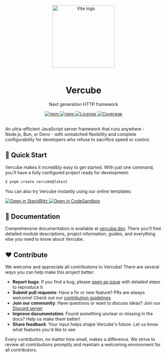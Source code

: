 <div align="center">
  <a href="https://vercube.dev/"><img src="./.github/assets/logo.png" alt="Vite logo" width="200"></a>
  <br>
  <br>

# Vercube

Next generation HTTP framework

  <a href="https://www.npmjs.com/package/@vercube/core">
    <img src="https://img.shields.io/npm/v/%40vercube%2Fcore?style=for-the-badge&logo=npm&color=%23767eff" alt="npm"/>
  </a>
  <a href="https://www.npmjs.com/package/@vercube/core">
    <img src="https://img.shields.io/npm/dm/%40vercube%2Fcore?style=for-the-badge&logo=npm&color=%23767eff" alt="npm"/>
  </a>
  <a href="https://github.com/vercube/vercube/blob/main/LICENSE" target="_blank">
    <img src="https://img.shields.io/npm/l/%40vercube%2Fcore?style=for-the-badge&color=%23767eff" alt="License"/>
  </a>
  <a href="https://codecov.io/gh/vercube/vercube" target="_blank">
    <img src="https://img.shields.io/codecov/c/github/vercube/vercube?style=for-the-badge&color=%23767eff" alt="Coverage"/>
  </a>
  <br/>
  <br/>
</div>

An ultra-efficient JavaScript server framework that runs anywhere - Node.js, Bun, or Deno - with unmatched flexibility and complete configurability for developers who refuse to sacrifice speed or control.

## <a name="getting-started">🚀 Quick Start</a>

Vercube makes it incredibly easy to get started. With just one command, you'll have a fully configured project ready for development:

```sh
$ pnpm create vercube@latest
```

You can also try Vercube instantly using our online templates:

<a href="https://stackblitz.com/edit/vercube-starter" target="_blank">
  <img src="https://img.shields.io/badge/Open%20in-StackBlitz-blue?style=for-the-badge&logo=stackblitz" alt="Open in StackBlitz">
</a>
<a href="https://codesandbox.io/p/devbox/vercube-starter-97s34j" target="_blank">
  <img src="https://img.shields.io/badge/Open%20in-CodeSandbox-blue?style=for-the-badge&logo=codesandbox" alt="Open in CodeSandbox">
</a>

## <a name="documentation">📖 Documentation</a>

Comprehensive documentation is available at [vercube.dev](https://vercube.dev). There you'll find detailed module descriptions, project information, guides, and everything else you need to know about Vercube.

## <a name="contribute">❤️ Contribute</a>

We welcome and appreciate all contributions to Vercube! There are several ways you can help make this project better:

- **Report bugs**: If you find a bug, please [open an issue](https://github.com/vercube/vercube/issues) with detailed steps to reproduce it
- **Submit pull requests**: Have a fix or new feature? PRs are always welcome! Check out our [contribution guidelines](CONTRIBUTING.md)
- **Join our community**: Have questions or want to discuss ideas? Join our [Discord server](https://discord.gg/safphS45aN)
- **Improve documentation**: Found something unclear or missing in the docs? Help us make them better!
- **Share feedback**: Your input helps shape Vercube's future. Let us know what features you'd like to see

Every contribution, no matter how small, makes a difference. We strive to review all contributions promptly and maintain a welcoming environment for all contributors.
